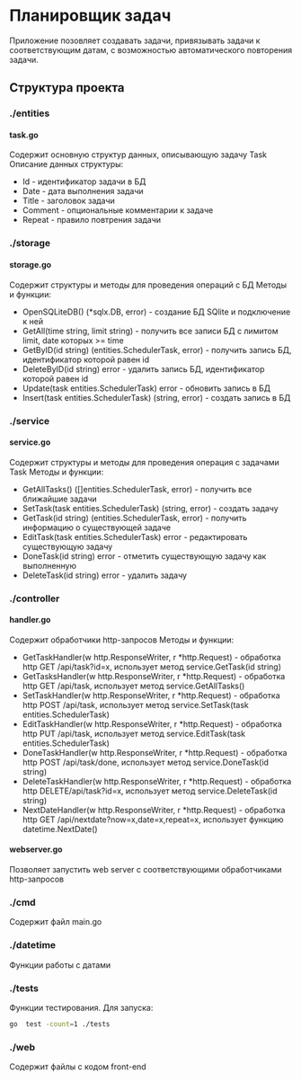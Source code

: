 # Планировщик задач

Приложение позовляет создавать задачи, привязывать задачи к соответствующим датам, с возможностью автоматического повторения задачи.


## Структура проекта
### ./entities
#### task.go
Содержит основную структур данных, описывающую задачу Task
Описание данных структуры:
- Id - идентификатор задачи в БД
- Date - дата выполнения задачи
- Title - заголовок задачи
- Comment - опциональные комментарии к задаче
- Repeat - правило повтрения задачи

### ./storage
#### storage.go
Содержит структуры и методы для проведения операций c БД
Методы и функции:
- OpenSQLiteDB() (*sqlx.DB, error) - создание БД SQlite  и подключение к ней
- GetAll(time string, limit string) - получить все записи БД  c лимитом limit, date которых >= time
- GetByID(id string) (entities.SchedulerTask, error) - получить запись БД, идентификатор которой равен id
- DeleteByID(id string) error - удалить запись БД, идентификатор которой равен id
- Update(task entities.SchedulerTask) error - обновить запись в БД
- Insert(task entities.SchedulerTask) (string, error) - создать запись в БД



### ./service
#### service.go
Содержит структуры и методы для проведения операция с задачами Task
Методы и функции:
- GetAllTasks() ([]entities.SchedulerTask, error) - получить все ближайшие задачи
- SetTask(task entities.SchedulerTask) (string, error) - создать задачу
- GetTask(id string) (entities.SchedulerTask, error) - получить информацию о существующей задаче
- EditTask(task entities.SchedulerTask) error - редактировать существующую задачу
- DoneTask(id string) error - отметить существующую задачу как выполненную
- DeleteTask(id string) error - удалить задачу

### ./controller
#### handler.go
Содержит обработчики http-запросов 
Методы и функции:
- GetTaskHandler(w http.ResponseWriter, r *http.Request) - обработка http GET /api/task?id=x, использует метод service.GetTask(id string)
- GetTasksHandler(w http.ResponseWriter, r *http.Request) - обработка http GET /api/task, использует метод service.GetAllTasks()
- SetTaskHandler(w http.ResponseWriter, r *http.Request) - обработка http POST /api/task, использует метод service.SetTask(task entities.SchedulerTask)
- EditTaskHandler(w http.ResponseWriter, r *http.Request) - обработка http PUT /api/task, использует метод service.EditTask(task entities.SchedulerTask) 
- DoneTaskHandler(w http.ResponseWriter, r *http.Request) - обработка http POST /api/task/done, использует метод service.DoneTask(id string)
- DeleteTaskHandler(w http.ResponseWriter, r *http.Request) - обработка http DELETE/api/task?id=x, использует метод service.DeleteTask(id string)
- NextDateHandler(w http.ResponseWriter, r *http.Request) - обработка http GET /api/nextdate?now=x,date=x,repeat=x, использует функцию datetime.NextDate()

#### webserver.go
Позволяет запустить web server с соответствующими обработчиками http-запросов


### ./cmd
Содержит файл main.go

### ./datetime
Функции работы с датами

### ./tests
Функции тестирования.
Для запуска:

```bash
go  test -count=1 ./tests
```

### ./web
Содержит файлы с кодом front-end